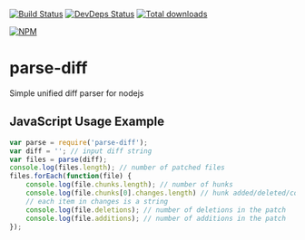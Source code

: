 [![Build Status](https://travis-ci.org/sergeyt/parse-diff.svg?branch=master)](https://travis-ci.org/sergeyt/parse-diff)
[![DevDeps Status](https://david-dm.org/sergeyt/parse-diff/dev-status.png)](https://david-dm.org/sergeyt/parse-diff#info=devDependencies)
[![Total downloads](https://img.shields.io/npm/dt/parse-diff.svg)](https://www.npmjs.com/package/parse-diff)

[![NPM](https://nodei.co/npm/parse-diff.png?downloads=true&stars=true)](https://nodei.co/npm/parse-diff/)

# parse-diff

Simple unified diff parser for nodejs

## JavaScript Usage Example

```javascript
var parse = require('parse-diff');
var diff = ''; // input diff string
var files = parse(diff);
console.log(files.length); // number of patched files
files.forEach(function(file) {
	console.log(file.chunks.length); // number of hunks
	console.log(file.chunks[0].changes.length) // hunk added/deleted/context lines
	// each item in changes is a string
	console.log(file.deletions); // number of deletions in the patch
	console.log(file.additions); // number of additions in the patch
});
```

